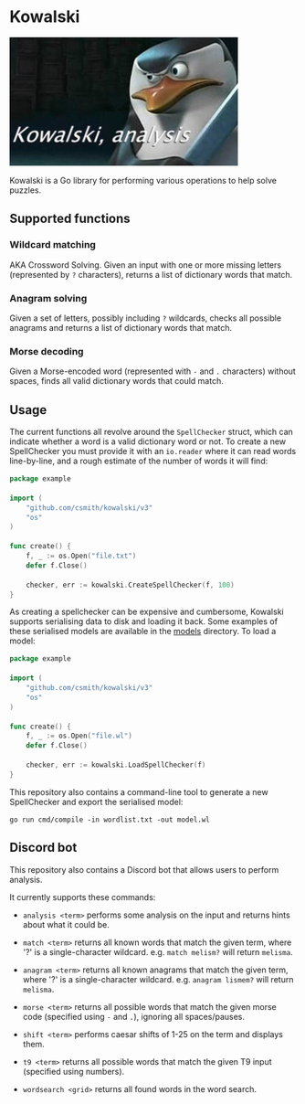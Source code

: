 # Kowalski

![Kowalski, analysis](kowalski.jpg)

Kowalski is a Go library for performing various operations to help solve puzzles.

## Supported functions

### Wildcard matching

AKA Crossword Solving. Given an input with one or more missing letters (represented by
`?` characters), returns a list of dictionary words that match.

### Anagram solving

Given a set of letters, possibly including `?` wildcards, checks all possible anagrams
and returns a list of dictionary words that match.

### Morse decoding

Given a Morse-encoded word (represented with `-` and `.` characters) without spaces,
finds all valid dictionary words that could match.

## Usage

The current functions all revolve around the `SpellChecker` struct, which can indicate
whether a word is a valid dictionary word or not. To create a new SpellChecker you must
provide it with an `io.reader` where it can read words line-by-line, and a rough estimate
of the number of words it will find:

```go
package example

import (
    "github.com/csmith/kowalski/v3"
    "os"
)

func create() {
    f, _ := os.Open("file.txt")
    defer f.Close()
    
    checker, err := kowalski.CreateSpellChecker(f, 100)
}
```

As creating a spellchecker can be expensive and cumbersome, Kowalski supports
serialising data to disk and loading it back. Some examples of these serialised
models are available in the [models](models) directory. To load a model:

```go
package example

import (
    "github.com/csmith/kowalski/v3"
    "os"
)

func create() {
    f, _ := os.Open("file.wl")
    defer f.Close()
    
    checker, err := kowalski.LoadSpellChecker(f)
}
```

This repository also contains a command-line tool to generate a new SpellChecker and export
the serialised model:

```
go run cmd/compile -in wordlist.txt -out model.wl
```

## Discord bot

This repository also contains a Discord bot that allows users to perform analysis.

It currently supports these commands:

- `analysis <term>` performs some analysis on the input and returns
  hints about what it could be.

- `match <term>` returns all known words that match the given term,
  where '?' is a single-character wildcard.
  e.g. `match melism?` will return `melisma`.

- `anagram <term>` returns all known anagrams that match the given term,
  where '?' is a single-character wildcard.
  e.g. `anagram lismem?` will return `melisma`.

- `morse <term>` returns all possible words that match the given morse code
  (specified using `-` and `.`), ignoring all spaces/pauses.
  
- `shift <term>` performs caesar shifts of 1-25 on the term and displays them.

- `t9 <term>` returns all possible words that match the given T9 input
  (specified using numbers).

- `wordsearch <grid>` returns all found words in the word search.
